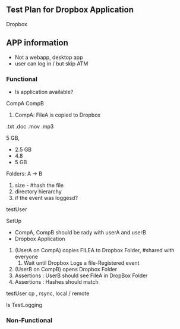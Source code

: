 ## Test Plan for Dropbox Application

Dropbox

## APP information

- Not a webapp, desktop app
- user can log in / but skip ATM

### Functional

- Is application available?

CompA CompB

1. CompA: FileA is copied to Dropbox

.txt
.doc
.mov
.mp3

5 GB,

- 2.5 GB
- 4.8
- 5 GB

Folders: A -> B

1. size - #hash the file
2. directory hierarchy
3. if the event was loggesd?

testUser

SetUp

- CompA, CompB should be rady with userA and userB
- Dropbox Application

1. (UserA on CompA) copies FILEA to Dropbox Folder, #shared with everyone
   1. Wait until Dropbox Logs a file-Registered event
2. (UserB on CompB) opens Dropbox Folder
3. Assertions : UserB should see FileA in DropBox Folder
4. Assertions : Hashes should match

testUser cp , rsync,
local / remote

ls
TestLogging

### Non-Functional
